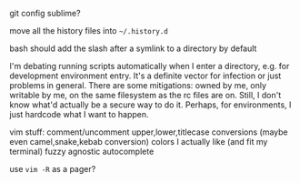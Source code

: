 git config
sublime?

move all the history files into `~/.history.d`

bash should add the slash after a symlink to a directory by default

I'm debating running scripts automatically when I enter a directory, e.g. for development environment entry.
It's a definite vector for infection or just problems in general.
There are some mitigations: owned by me, only writable by me, on the same filesystem as the rc files are on.
Still, I don't know what'd actually be a secure way to do it.
Perhaps, for environments, I just hardcode what I want to happen.


vim stuff:
    comment/uncomment
    upper,lower,titlecase conversions (maybe even camel,snake,kebab conversion)
    colors I actually like (and fit my terminal)
    fuzzy agnostic autocomplete

use `vim -R` as a pager?
